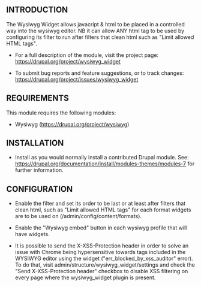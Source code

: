 INTRODUCTION
------------

The Wysiwyg Widget allows javacript & html to be placed
in a controlled way into the wysiwyg editor.
NB it can allow ANY html tag to be used by configuring its filter
to run after filters that clean html such as "Limit allowed HTML tags".

 * For a full description of the module, visit the project page:
   https://drupal.org/project/wysiwyg_widget

 * To submit bug reports and feature suggestions, or to track changes:
   https://drupal.org/project/issues/wysiwyg_widget


REQUIREMENTS
------------
This module requires the following modules:
 * Wysiwyg (https://drupal.org/project/wysiwyg)


INSTALLATION
------------
 * Install as you would normally install a contributed Drupal module.
   See:
   https://drupal.org/documentation/install/modules-themes/modules-7
   for further information.


CONFIGURATION
-------------
 * Enable the filter and set its order to be last
   or at least after filters that clean html,
   such as "Limit allowed HTML tags"
   for each format widgets are to be used on
   (/admin/config/content/formats).

 * Enable the "Wysiwyg embed" button in each wysiwyg profile
   that will have widgets.

 * It is possible to send the X-XSS-Protection header in order
   to solve an issue with Chrome being hypersensitive towards tags
   included in the WYSIWYG editor using the widget ("err_blocked_by_xss_auditor"
   error). To do that, visit admin/structure/wysiwyg_widget/settings and
   check the "Send X-XSS-Protection header" checkbox to disable XSS filtering
   on every page where the wysiwyg_widget plugin is present.
